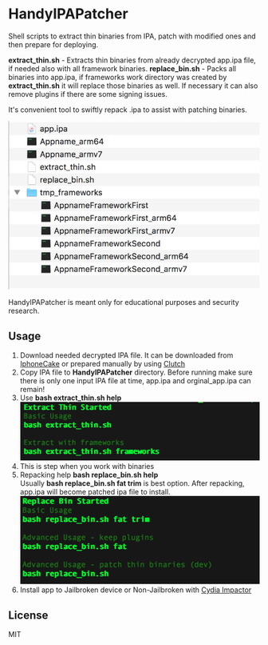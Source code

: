 # HandyIPAPatcher

Shell scripts to extract thin binaries from IPA, patch with modified ones and then prepare for deploying.<br>

<b>extract_thin.sh</b> - Extracts thin binaries from already decrypted app.ipa file, if needed also with all framework binaries.
<b>replace_bin.sh</b> - Packs all binaries into app.ipa, if frameworks work directory was created by <b>extract_thin.sh</b> it will replace those binaries as well. If necessary it can also remove plugins if there are some signing issues.

It's convenient tool to swiftly repack .ipa to assist with patching binaries.

![workdir](/screenshots/workdir.png?raw=true)

HandyIPAPatcher is meant only for educational purposes and security research.

## Usage
1. Download needed decrypted IPA file. It can be downloaded from [IphoneCake](https://www.iphonecake.com) or prepared manually by using [Clutch](https://github.com/KJCracks/Clutch)
2. Copy IPA file to <b>HandyIPAPatcher</b> directory. Before running make sure there is only one input IPA file at time, app.ipa and orginal_app.ipa can remain!
3. Use <b>bash extract_thin.sh help</b>
![workdir](/screenshots/extract_thin.png?raw=true)
4. This is step when you work with binaries
5. Repacking help <b>bash replace_bin.sh help</b><br>Usually <b>bash replace_bin.sh fat trim</b> is best option. After repacking, app.ipa will become patched ipa file to install.
<br>![workdir](/screenshots/replace_bin.png?raw=true)
6. Install app to Jailbroken device or Non-Jailbroken with [Cydia Impactor](http://www.cydiaimpactor.com)

## License
MIT
